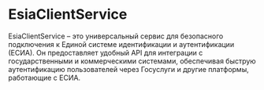 # EsiaClientService
EsiaClientService – это универсальный сервис для безопасного подключения к Единой системе идентификации и аутентификации (ЕСИА). Он предоставляет удобный API для интеграции с государственными и коммерческими системами, обеспечивая быструю аутентификацию пользователей через Госуслуги и другие платформы, работающие с ЕСИА.
